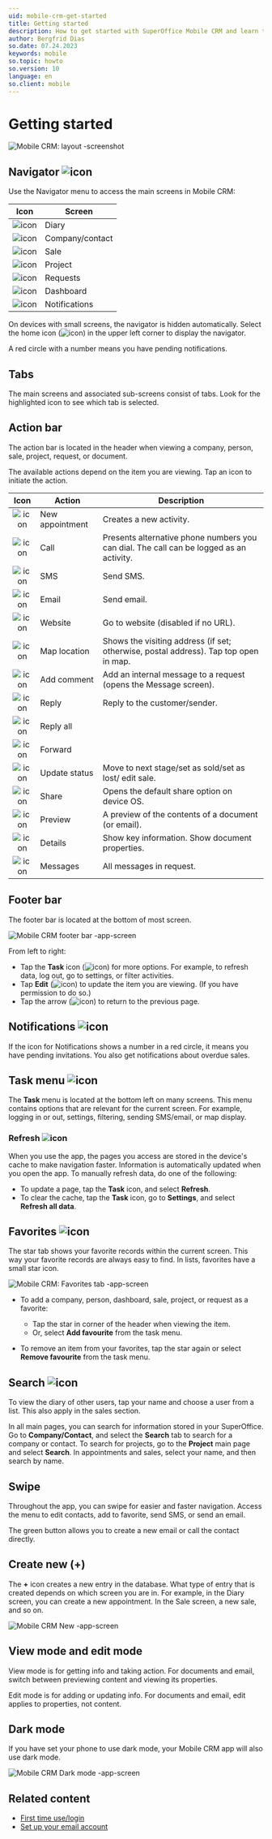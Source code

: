 ```yaml
---
uid: mobile-crm-get-started
title: Getting started
description: How to get started with SuperOffice Mobile CRM and learn the user interface.
author: Bergfrid Dias
so.date: 07.24.2023
keywords: mobile
so.topic: howto
so.version: 10
language: en
so.client: mobile
---
```


# Getting started

![Mobile CRM: layout -screenshot][img1]

## Navigator ![icon][img17]

Use the Navigator menu to access the main screens in Mobile CRM:

| Icon | Screen |
|:-:|---|
| ![icon][img10] | Diary |
| ![icon][img11] | Company/contact |
| ![icon][img12] | Sale |
| ![icon][img13] | Project |
| ![icon][img14] | Requests |
| ![icon][img15] | Dashboard |
| ![icon][img16] | Notifications |

On devices with small screens, the navigator is hidden automatically. Select the home icon (![icon][img17]) in the upper left corner to display the navigator.

A red circle with a number means you have pending notifications.

## Tabs

The main screens and associated sub-screens consist of tabs. Look for the highlighted icon to see which tab is selected.

## Action bar

The action bar is located in the header when viewing a company, person, sale, project, request, or document.

The available actions depend on the item you are viewing. Tap an icon to initiate the action.

| Icon | Action | Description |
|:-:|---|---|
| ![icon][img20] | New appointment | Creates a new activity. |
| ![icon][img21] | Call | Presents alternative phone numbers you can dial. The call can be logged as an activity. |
| ![icon][img22] | SMS | Send SMS. |
| ![icon][img23] | Email | Send email. |
| ![icon][img24] | Website | Go to website (disabled if no URL). |
| ![icon][img25] | Map location | Shows the visiting address (if set; otherwise, postal address). Tap top open in map. |
| ![icon][img30] | Add comment | Add an internal message to a request (opens the Message screen).|
| ![icon][img26] | Reply | Reply to the customer/sender. |
| ![icon][img27] | Reply all | |
| ![icon][img28] | Forward | |
| ![icon][img29] | Update status | Move to next stage/set as sold/set as lost/ edit sale. |
| ![icon][img31] | Share | Opens the default share option on device OS. |
| ![icon][img9] | Preview | A preview of the contents of a document (or email). |
| ![icon][img19] | Details | Show key information. Show document properties. |
| ![icon][img33] | Messages | All messages in request. |

## Footer bar

The footer bar is located at the bottom of most screen.

![Mobile CRM footer bar -app-screen][img2]

From left to right:

* Tap the **Task** icon (![icon][img8]) for more options. For example, to refresh data, log out, go to settings, or filter activities.
* Tap **Edit** (![icon][img32]) to update the item you are viewing. (If you have permission to do so.)
* Tap the arrow (![icon][img18]) to return to the previous page.

## Notifications ![icon][img4]

If the icon for Notifications shows a number in a red circle, it means you have pending invitations. You also get notifications about overdue sales.

## Task menu ![icon][img8]

The **Task** menu is located at the bottom left on many screens. This menu contains options that are relevant for the current screen. For example, logging in or out, settings, filtering, sending SMS/email, or map display.

### Refresh ![icon][img5]

When you use the app, the pages you access are stored in the device's cache to make navigation faster. Information is automatically updated when you open the app. To manually refresh data, do one of the following:

* To update a page, tap the **Task** icon, and select **Refresh**.
* To clear the cache, tap the **Task** icon, go to **Settings**, and select **Refresh all data**.

## Favorites ![icon][img6]

The star tab shows your favorite records within the current screen. This way your favorite records are always easy to find. In lists, favorites have a small star icon.

![Mobile CRM: Favorites tab -app-screen][img3]

* To add a company, person, dashboard, sale, project, or request as a favorite:

  * Tap the star in corner of the header when viewing the item.
  * Or, select **Add favourite** from the task menu.

* To remove an item from your favorites, tap the star again or select **Remove favourite** from the task menu.

## Search ![icon][img7]

To view the diary of other users, tap your name and choose a user from a list. This also apply in the sales section.

In all main pages, you can search for information stored in your SuperOffice. Go to **Company/Contact**, and select the **Search** tab to search for a company or contact. To search for projects, go to the **Project** main page and select **Search**. In appointments and sales, select your name, and then search by name.

## Swipe

Throughout the app, you can swipe for easier and faster navigation. Access the menu to edit contacts, add to favorite, send SMS, or send an email.

The green button allows you to create a new email or call the contact directly.

## Create new (+)

The **+** icon creates a new entry in the database. What type of entry that is created depends on which screen you are in. For example, in the Diary screen, you can create a new appointment. In the Sale screen, a new sale, and so on.

![Mobile CRM New -app-screen][img42]

## View mode and edit mode

View mode is for getting info and taking action. For documents and email, switch between previewing content and viewing its properties.

Edit mode is for adding or updating info. For documents and email, edit applies to properties, not content.

## Dark mode

If you have set your phone to use dark mode, your Mobile CRM app will also use dark mode.

![Mobile CRM Dark mode -app-screen][img43]

## Related content

* [First time use/login][1]
* [Set up your email account][2]

<!-- Referenced links -->
[1]: login.md
[2]: set-up-email.md

<!-- Referenced images -->
[img1]: media/layout.jpg
[img2]: media/footer.png
[img3]: media/fav.png

[img4]: ../../../../../common/icons/mobile/nav-notifications.png
[img5]: ../../../../../common/icons/mobile/refresh.png
[img6]: ../../../../../common/icons/mobile/star.png
[img7]: ../../../../../common/icons/mobile/search.png
[img8]: ../../../../../common/icons/mobile/taskmenu.png
[img9]: ../../../../../common/icons/mobile/document-preview.png
[img10]: ../../../../../common/icons/mobile/nav-time-h32.png
[img11]: ../../../../../common/icons/mobile/company-h32.png
[img12]: ../../../../../common/icons/mobile/nav-sale-h32.png
[img13]: ../../../../../common/icons/mobile/nav-project-h32.png
[img14]: ../../../../../common/icons/mobile/ticket-home-h32.png
[img15]: ../../../../../common/icons/mobile/dashboard-h32.png
[img16]: ../../../../../common/icons/mobile/nav-notifications-h32.png
[img17]: ../../../../../common/icons/mobile/nav-home.png
[img18]: ../../../../../common/icons/mobile/swipe-replay.png
[img19]: ../../../../../common/icons/mobile/details.png
[img20]: ../../../../../common/icons/mobile/calendar-plus.png
[img21]: ../../../../../common/icons/mobile/cellphone-iphone.png
[img22]: ../../../../../common/icons/mobile/sms-header.png
[img23]: ../../../../../common/icons/mobile/email-ikon.png
[img24]: ../../../../../common/icons/mobile/show-url.png
[img25]: ../../../../../common/icons/mobile/map-marker.png
[img26]: ../../../../../common/icons/mobile/request-reply.png
[img27]: ../../../../../common/icons/mobile/mail-reply-all.png
[img28]: ../../../../../common/icons/mobile/mail-forward.png
[img29]: ../../../../../common/icons/mobile/setstage.png
[img30]: ../../../../../common/icons/addcomment.png
[img31]: ../../../../../common/icons/mobile/document-share.png
[img32]: ../../../../../common/icons/mobile/edit.png
[img33]: ../../../../../common/icons/mobile/messages.png

[img42]: ../../../../../release-notes/10.2/mobile/media/mobile-new-floating-button.png
[img43]: ../../../../../release-notes/9.2/mobile/media/img399.jpg
